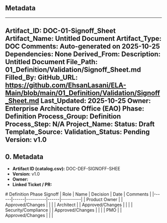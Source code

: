 ## Metadata
---
Artifact_ID: DOC-01-Signoff_Sheet
Artifact_Name: Untitled Document
Artifact_Type: DOC
Comments: Auto-generated on 2025-10-25
Dependencies: None
Derived_From: 
Description: Untitled Document
File_Path: 01_Definition/Validation/Signoff_Sheet.md
Filled_By: 
GitHub_URL: https://github.com/EhsanLasani/ELA-Main/blob/main/01_Definition/Validation/Signoff_Sheet.md
Last_Updated: 2025-10-25
Owner: Enterprise Architecture Office (EAO)
Phase: Definition
Process_Group: Definition
Process_Step: N/A
Project_Name: 
Status: Draft
Template_Source: 
Validation_Status: Pending
Version: v1.0
---
## 0. Metadata
- **Artifact ID (catalog.csv):** DOC-DEF-SIGNOFF-SHEE
- **Version:** v1.0
- **Owner:** 
- **Linked Ticket / PR:** 

﻿# Definition Phase Signoff
| Role | Name | Decision | Date | Comments |
|------|------|----------|------|----------|
| Product Owner |  | Approved/Changes |  |  |
| Architect |  | Approved/Changes |  |  |
| Security/Compliance |  | Approved/Changes |  |  |
| PMO |  | Approved/Changes |  |  |
